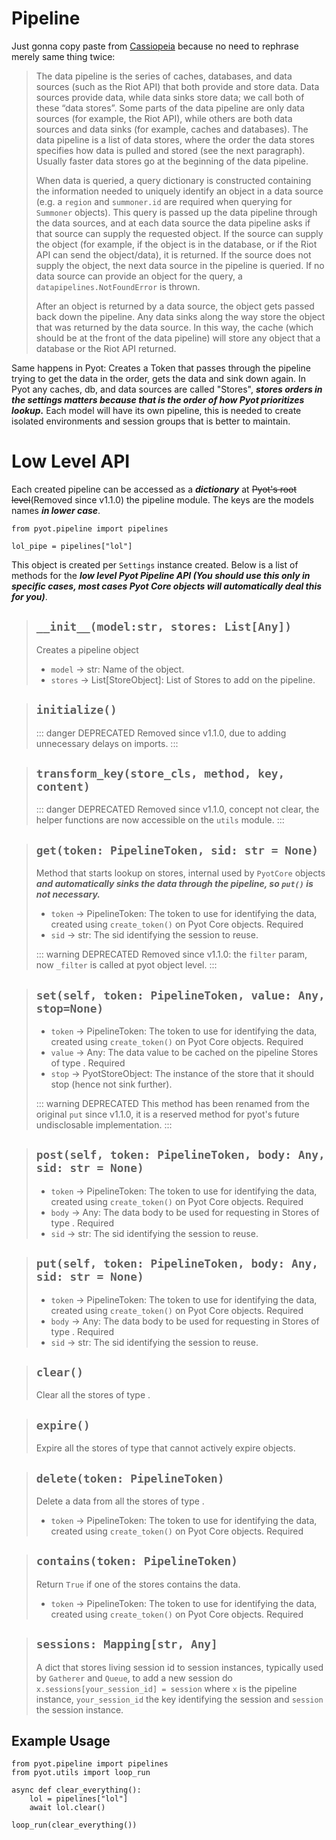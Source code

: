 # Pipeline

Just gonna copy paste from [Cassiopeia](https://github.com/meraki-analytics/cassiopeia) because no need to rephrase merely same thing twice:
> The data pipeline is the series of caches, databases, and data sources (such as the Riot API) that both provide and store data. Data sources provide data, while data sinks store data; we call both of these “data stores”. Some parts of the data pipeline are only data sources (for example, the Riot API), while others are both data sources and data sinks (for example, caches and databases). The data pipeline is a list of data stores, where the order the data stores specifies how data is pulled and stored (see the next paragraph). Usually faster data stores go at the beginning of the data pipeline.
>
> When data is queried, a query dictionary is constructed containing the information needed to uniquely identify an object in a data source (e.g. a `region` and `summoner.id` are required when querying for `Summoner` objects). This query is passed up the data pipeline through the data sources, and at each data source the data pipeline asks if that source can supply the requested object. If the source can supply the object (for example, if the object is in the database, or if the Riot API can send the object/data), it is returned. If the source does not supply the object, the next data source in the pipeline is queried. If no data source can provide an object for the query, a `datapipelines.NotFoundError` is thrown.
>
> After an object is returned by a data source, the object gets passed back down the pipeline. Any data sinks along the way store the object that was returned by the data source. In this way, the cache (which should be at the front of the data pipeline) will store any object that a database or the Riot API returned.

Same happens in Pyot: Creates a Token that passes through the pipeline trying to get the data in the order, gets the data and sink down again. In Pyot any caches, db, and data sources are called "Stores", **_stores orders in the settings matters because that is the order of how Pyot prioritizes lookup._**
Each model will have its own pipeline, this is needed to create isolated environments and session groups that is better to maintain.

# Low Level API

Each created pipeline can be accessed as a **_dictionary_** at ~~Pyot's root level~~(Removed since v1.1.0) the pipeline module. The keys are the models names **_in lower case_**.

```python{1}
from pyot.pipeline import pipelines

lol_pipe = pipelines["lol"]
```

This object is created per `Settings` instance created. Below is a list of methods for the **_low level Pyot Pipeline API (You should use this only in specific cases, most cases Pyot Core objects will automatically deal this for you)_**.

> ## `__init__(model:str, stores: List[Any])`
> Creates a pipeline object
> - `model` <Badge text="param" type="warning" vertical="middle"/> -> str: Name of the object.
> - `stores` <Badge text="param" type="warning" vertical="middle"/> -> List[StoreObject]: List of Stores to add on the pipeline.

> ## `initialize()` <Badge text="function" type="error" vertical="middle"/> <Badge text="awaitable" type="error" vertical="middle"/>
>::: danger DEPRECATED
>Removed since v1.1.0, due to adding unnecessary delays on imports.
>:::

> ## `transform_key(store_cls, method, key, content)` <Badge text="function" type="error" vertical="middle"/> <Badge text="awaitable" type="error" vertical="middle"/>
>::: danger DEPRECATED
>Removed since v1.1.0, concept not clear, the helper functions are now accessible on the `utils` module.
>:::

> ## `get(token: PipelineToken, sid: str = None)` <Badge text="function" type="error" vertical="middle"/> <Badge text="awaitable" type="error" vertical="middle"/>
> Method that starts lookup on stores, internal used by `PyotCore` objects **_and automatically sinks the data through the pipeline, so `put()` is not necessary._**
> - `token` <Badge text="param" type="warning" vertical="middle"/> -> PipelineToken: The token to use for identifying the data, created using `create_token()` on Pyot Core objects. Required
> - `sid` <Badge text="param" type="warning" vertical="middle"/> -> str: The sid identifying the session to reuse.
>
>::: warning DEPRECATED
>Removed since v1.1.0: the `filter` param, now `_filter` is called at pyot object level.
>:::

> ## `set(self, token: PipelineToken, value: Any, stop=None)` <Badge text="function" type="error" vertical="middle"/> <Badge text="awaitable" type="error" vertical="middle"/>
> - `token` <Badge text="param" type="warning" vertical="middle"/> -> PipelineToken: The token to use for identifying the data, created using `create_token()` on Pyot Core objects. Required
> - `value` <Badge text="param" type="warning" vertical="middle"/> -> Any: The data value to be cached on the pipeline Stores of type <Badge text="Pyot Cache" vertical="middle" />. Required
> - `stop` <Badge text="param" type="warning" vertical="middle"/> -> PyotStoreObject: The instance of the store that it should stop (hence not sink further).
>
>::: warning DEPRECATED
> This method has been renamed from the original `put` since v1.1.0, it is a reserved method for pyot's future undisclosable implementation.
>:::

> ## `post(self, token: PipelineToken, body: Any, sid: str = None)` <Badge text="function" type="error" vertical="middle"/> <Badge text="awaitable" type="error" vertical="middle"/>
> - `token` <Badge text="param" type="warning" vertical="middle"/> -> PipelineToken: The token to use for identifying the data, created using `create_token()` on Pyot Core objects. Required
> - `body` <Badge text="param" type="warning" vertical="middle"/> -> Any: The data body to be used for requesting in Stores of type <Badge text="Pyot Service" vertical="middle" />. Required
> - `sid` <Badge text="param" type="warning" vertical="middle"/> -> str: The sid identifying the session to reuse.

> ## `put(self, token: PipelineToken, body: Any, sid: str = None)` <Badge text="function" type="error" vertical="middle"/> <Badge text="awaitable" type="error" vertical="middle"/>
> - `token` <Badge text="param" type="warning" vertical="middle"/> -> PipelineToken: The token to use for identifying the data, created using `create_token()` on Pyot Core objects. Required
> - `body` <Badge text="param" type="warning" vertical="middle"/> -> Any: The data body to be used for requesting in Stores of type <Badge text="Pyot Service" vertical="middle" />. Required
> - `sid` <Badge text="param" type="warning" vertical="middle"/> -> str: The sid identifying the session to reuse.

> ## `clear()` <Badge text="function" type="error" vertical="middle"/> <Badge text="awaitable" type="error" vertical="middle"/>
> Clear all the stores of type <Badge text="Pyot Cache" vertical="middle" />.

> ## `expire()` <Badge text="function" type="error" vertical="middle"/> <Badge text="awaitable" type="error" vertical="middle"/>
> Expire all the stores of type <Badge text="Pyot Cache" vertical="middle" /> that cannot actively expire objects.

> ## `delete(token: PipelineToken)` <Badge text="function" type="error" vertical="middle"/> <Badge text="awaitable" type="error" vertical="middle"/>
> Delete a data from all the stores of type <Badge text="Pyot Cache" vertical="middle" />.
> - `token` <Badge text="param" type="warning" vertical="middle"/> -> PipelineToken: The token to use for identifying the data, created using `create_token()` on Pyot Core objects. Required

> ## `contains(token: PipelineToken)` <Badge text="function" type="error" vertical="middle"/> <Badge text="awaitable" type="error" vertical="middle"/>
> Return `True` if one of the stores contains the data.
> - `token` <Badge text="param" type="warning" vertical="middle"/> -> PipelineToken: The token to use for identifying the data, created using `create_token()` on Pyot Core objects. Required

> ## `sessions: Mapping[str, Any]` <Badge text="property" type="error" vertical="middle"/>
> A dict that stores living session id to session instances, typically used by `Gatherer` and `Queue`, to add a new session do `x.sessions[your_session_id] = session` where `x` is the pipeline instance, `your_session_id` the key identifying the session and `session` the session instance.

## Example Usage

```python{4,5}
from pyot.pipeline import pipelines
from pyot.utils import loop_run

async def clear_everything():
    lol = pipelines["lol"]
    await lol.clear()

loop_run(clear_everything())
```